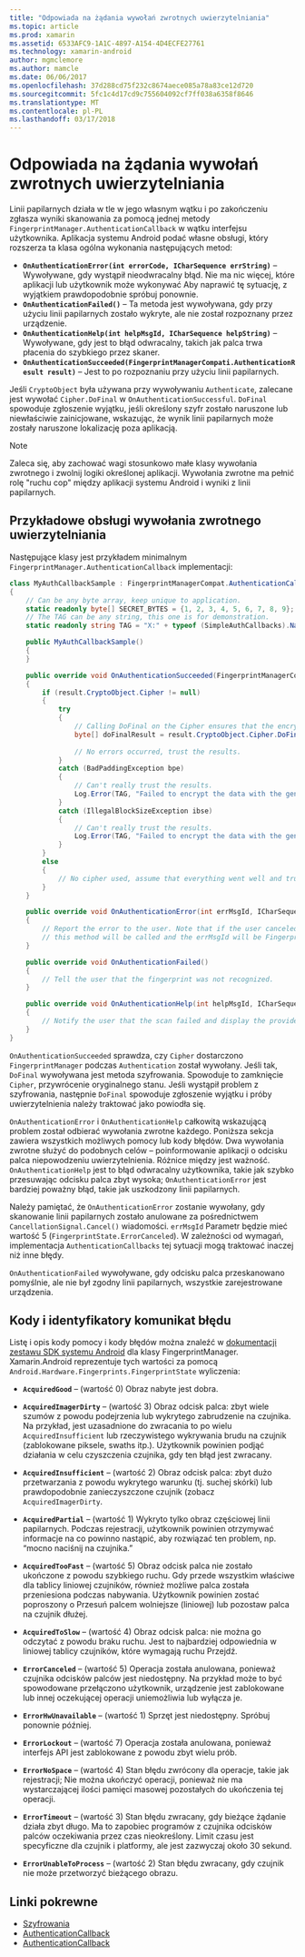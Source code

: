 ```yaml
---
title: "Odpowiada na żądania wywołań zwrotnych uwierzytelniania"
ms.topic: article
ms.prod: xamarin
ms.assetid: 6533AFC9-1A1C-4897-A154-4D4ECFE27761
ms.technology: xamarin-android
author: mgmclemore
ms.author: mamcle
ms.date: 06/06/2017
ms.openlocfilehash: 37d288cd75f232c8674aece085a78a83ce12d720
ms.sourcegitcommit: 5fc1c4d17cd9c755604092cf7ff038a6358f8646
ms.translationtype: MT
ms.contentlocale: pl-PL
ms.lasthandoff: 03/17/2018
---
```

# <a name="responding-to-authentication-callbacks"></a>Odpowiada na żądania wywołań zwrotnych uwierzytelniania

Linii papilarnych działa w tle w jego własnym wątku i po zakończeniu zgłasza wyniki skanowania za pomocą jednej metody `FingerprintManager.AuthenticationCallback` w wątku interfejsu użytkownika. Aplikacja systemu Android podać własne obsługi, który rozszerza ta klasa ogólna wykonania następujących metod:

* **`OnAuthenticationError(int errorCode, ICharSequence errString)`** &ndash; Wywoływane, gdy wystąpił nieodwracalny błąd. Nie ma nic więcej, które aplikacji lub użytkownik może wykonywać Aby naprawić tę sytuację, z wyjątkiem prawdopodobnie spróbuj ponownie.
* **`OnAuthenticationFailed()`** &ndash; Ta metoda jest wywoływana, gdy przy użyciu linii papilarnych zostało wykryte, ale nie został rozpoznany przez urządzenie.
* **`OnAuthenticationHelp(int helpMsgId, ICharSequence helpString)`** &ndash; Wywoływane, gdy jest to błąd odwracalny, takich jak palca trwa płacenia do szybkiego przez skaner.
* **`OnAuthenticationSucceeded(FingerprintManagerCompati.AuthenticationResult result)`** &ndash; Jest to po rozpoznaniu przy użyciu linii papilarnych.

Jeśli `CryptoObject` była używana przy wywoływaniu `Authenticate`, zalecane jest wywołać `Cipher.DoFinal` w `OnAuthenticationSuccessful`.
`DoFinal` spowoduje zgłoszenie wyjątku, jeśli określony szyfr zostało naruszone lub niewłaściwie zainicjowane, wskazując, że wynik linii papilarnych może zostały naruszone lokalizację poza aplikacją.


> [!NOTE]
> Zaleca się, aby zachować wagi stosunkowo małe klasy wywołania zwrotnego i zwolnij logiki określonej aplikacji. Wywołania zwrotne ma pełnić rolę "ruchu cop" między aplikacji systemu Android i wyniki z linii papilarnych.

## <a name="a-sample-authentication-callback-handler"></a>Przykładowe obsługi wywołania zwrotnego uwierzytelniania

Następujące klasy jest przykładem minimalnym `FingerprintManager.AuthenticationCallback` implementacji: 

```csharp
class MyAuthCallbackSample : FingerprintManagerCompat.AuthenticationCallback
{
    // Can be any byte array, keep unique to application.
    static readonly byte[] SECRET_BYTES = {1, 2, 3, 4, 5, 6, 7, 8, 9};
    // The TAG can be any string, this one is for demonstration.
    static readonly string TAG = "X:" + typeof (SimpleAuthCallbacks).Name;

    public MyAuthCallbackSample()
    {
    }

    public override void OnAuthenticationSucceeded(FingerprintManagerCompat.AuthenticationResult result)
    {
        if (result.CryptoObject.Cipher != null) 
        {
            try
            {
                // Calling DoFinal on the Cipher ensures that the encryption worked.
                byte[] doFinalResult = result.CryptoObject.Cipher.DoFinal(SECRET_BYTES);
    
                // No errors occurred, trust the results.              
            }
            catch (BadPaddingException bpe)
            {
                // Can't really trust the results.
                Log.Error(TAG, "Failed to encrypt the data with the generated key." + bpe);
            }
            catch (IllegalBlockSizeException ibse)
            {
                // Can't really trust the results.
                Log.Error(TAG, "Failed to encrypt the data with the generated key." + ibse);
            }
        }
        else
        {
            // No cipher used, assume that everything went well and trust the results.
        }
    }

    public override void OnAuthenticationError(int errMsgId, ICharSequence errString)
    {
        // Report the error to the user. Note that if the user canceled the scan,
        // this method will be called and the errMsgId will be FingerprintState.ErrorCanceled.
    }

    public override void OnAuthenticationFailed()
    {
        // Tell the user that the fingerprint was not recognized.
    }

    public override void OnAuthenticationHelp(int helpMsgId, ICharSequence helpString)
    {
        // Notify the user that the scan failed and display the provided hint.
    }
}
```

`OnAuthenticationSucceeded` sprawdza, czy `Cipher` dostarczono `FingerprintManager` podczas `Authentication` został wywołany. Jeśli tak, `DoFinal` wywoływana jest metoda szyfrowania. Spowoduje to zamknięcie `Cipher`, przywrócenie oryginalnego stanu. Jeśli wystąpił problem z szyfrowania, następnie `DoFinal` spowoduje zgłoszenie wyjątku i próby uwierzytelnienia należy traktować jako powiodła się.

`OnAuthenticationError` i `OnAuthenticationHelp` całkowitą wskazującą problem został odbierać wywołania zwrotne każdego. Poniższa sekcja zawiera wszystkich możliwych pomocy lub kody błędów. Dwa wywołania zwrotne służyć do podobnych celów &ndash; poinformowanie aplikacji o odcisku palca niepowodzeniu uwierzytelnienia. Różnice między jest ważność. `OnAuthenticationHelp` jest to błąd odwracalny użytkownika, takie jak szybko przesuwając odcisku palca zbyt wysoka; `OnAuthenticationError` jest bardziej poważny błąd, takie jak uszkodzony linii papilarnych.

Należy pamiętać, że `OnAuthenticationError` zostanie wywołany, gdy skanowanie linii papilarnych zostało anulowane za pośrednictwem `CancellationSignal.Cancel()` wiadomości. `errMsgId` Parametr będzie mieć wartość 5 (`FingerprintState.ErrorCanceled`). W zależności od wymagań, implementacja `AuthenticationCallbacks` tej sytuacji mogą traktować inaczej niż inne błędy. 

`OnAuthenticationFailed` wywoływane, gdy odcisku palca przeskanowano pomyślnie, ale nie był zgodny linii papilarnych, wszystkie zarejestrowane urządzenia. 

## <a name="help-codes-and-error-message-ids"></a>Kody i identyfikatory komunikat błędu 

Listę i opis kody pomocy i kody błędów można znaleźć w [dokumentacji zestawu SDK systemu Android](http://developer.android.com/reference/android/hardware/fingerprint/FingerprintManager.html#FINGERPRINT_ACQUIRED_GOOD) dla klasy FingerprintManager. Xamarin.Android reprezentuje tych wartości za pomocą `Android.Hardware.Fingerprints.FingerprintState` wyliczenia:


-   **`AcquiredGood`** &ndash; (wartość 0) Obraz nabyte jest dobra.


-   **`AcquiredImagerDirty`** &ndash; (wartość 3) Obraz odcisk palca: zbyt wiele szumów z powodu podejrzenia lub wykrytego zabrudzenie na czujnika. Na przykład, jest uzasadnione do zwracania to po wielu `AcquiredInsufficient` lub rzeczywistego wykrywania brudu na czujnik (zablokowane piksele, swaths itp.). Użytkownik powinien podjąć działania w celu czyszczenia czujnika, gdy ten błąd jest zwracany.


-   **`AcquiredInsufficient`** &ndash; (wartość 2) Obraz odcisk palca: zbyt dużo przetwarzania z powodu wykrytego warunku (tj. suchej skórki) lub prawdopodobnie zanieczyszczone czujnik (zobacz `AcquiredImagerDirty`.



-   **`AcquiredPartial`** &ndash; (wartość 1) Wykryto tylko obraz częściowej linii papilarnych. Podczas rejestracji, użytkownik powinien otrzymywać informacje na co powinno nastąpić, aby rozwiązać ten problem, np. &ldquo;mocno naciśnij na czujnika.&rdquo;



-   **`AcquiredTooFast`** &ndash; (wartość 5) Obraz odcisk palca nie zostało ukończone z powodu szybkiego ruchu. Gdy przede wszystkim właściwe dla tablicy liniowej czujników, również możliwe palca została przeniesiona podczas nabywania. Użytkownik powinien zostać poproszony o Przesuń palcem wolniejsze (liniowej) lub pozostaw palca na czujnik dłużej.




-   **`AcquiredToSlow`** &ndash; (wartość 4) Obraz odcisk palca: nie można go odczytać z powodu braku ruchu. Jest to najbardziej odpowiednia w liniowej tablicy czujników, które wymagają ruchu Przejdź.



-   **`ErrorCanceled`** &ndash; (wartość 5) Operacja została anulowana, ponieważ czujnika odcisków palców jest niedostępny. Na przykład może to być spowodowane przełączono użytkownik, urządzenie jest zablokowane lub innej oczekującej operacji uniemożliwia lub wyłącza je.



-   **`ErrorHwUnavailable`** &ndash; (wartość 1) Sprzęt jest niedostępny. Spróbuj ponownie później.




-   **`ErrorLockout`** &ndash; (wartość 7) Operacja została anulowana, ponieważ interfejs API jest zablokowane z powodu zbyt wielu prób.




-   **`ErrorNoSpace`** &ndash; (wartość 4) Stan błędu zwrócony dla operacje, takie jak rejestracji; Nie można ukończyć operacji, ponieważ nie ma wystarczającej ilości pamięci masowej pozostałych do ukończenia tej operacji.



-   **`ErrorTimeout`** &ndash; (wartość 3) Stan błędu zwracany, gdy bieżące żądanie działa zbyt długo. Ma to zapobiec programów z czujnika odcisków palców oczekiwania przez czas nieokreślony. Limit czasu jest specyficzne dla czujnik i platformy, ale jest zazwyczaj około 30 sekund.



-   **`ErrorUnableToProcess`** &ndash; (wartość 2) Stan błędu zwracany, gdy czujnik nie może przetworzyć bieżącego obrazu.



## <a name="related-links"></a>Linki pokrewne

- [Szyfrowania](https://docs.oracle.com/javase/7/docs/api/javax/crypto/Cipher.html)
- [AuthenticationCallback](http://developer.android.com/reference/android/hardware/fingerprint/FingerprintManager.AuthenticationCallback.html)
- [AuthenticationCallback](http://developer.android.com/reference/android/support/v4/hardware/fingerprint/FingerprintManagerCompat.AuthenticationCallback.html)
